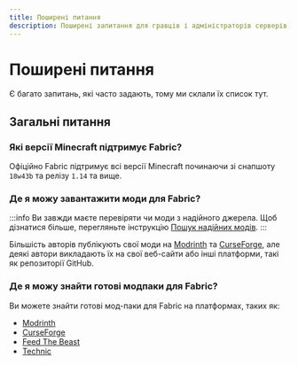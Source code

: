 ```yaml
---
title: Поширені питання
description: Поширені запитання для гравців і адміністраторів серверів, пов’язані з Fabric.
---
```


# Поширені питання

Є багато запитань, які часто задають, тому ми склали їх список тут.

## Загальні питання

### Які версії Minecraft підтримує Fabric?

Офіційно Fabric підтримує всі версії Minecraft починаючи зі снапшоту `18w43b` та релізу `1.14` та вище.

### Де я можу завантажити моди для Fabric?

:::info
Ви завжди маєте перевіряти чи моди з надійного джерела. Щоб дізнатися більше, перегляньте інструкцію [Пошук надійних модів](./finding-mods.md).
:::

Більшість авторів публікують свої моди на [Modrinth](https://modrinth.com/mods?g=categories:%27fabric%27) та [CurseForge](https://www.curseforge.com/minecraft/search?class=mc-mods\&gameVersionTypeId=4), але деякі автори викладають їх на свої веб-сайти або інші платформи, такі як репозиторії GitHub.

### Де я можу знайти готові модпаки для Fabric?

Ви можете знайти готові мод-паки для Fabric на платформах, таких як:

- [Modrinth](https://modrinth.com/modpacks?g=categories:%27fabric%27)
- [CurseForge](https://www.curseforge.com/minecraft/search?class=modpacks\&gameVersionTypeId=4)
- [Feed The Beast](https://www.feed-the-beast.com/ftb-app)
- [Technic](https://www.technicpack.net/modpacks)
